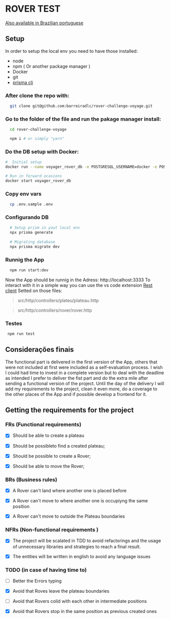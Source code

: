 # ROVER TEST

[Also available in Brazilian portuguese](./README-pt-BR.md)

## Setup

In order to setup the local env you need to have those installed:

- node
- npm ( Or another package manager )
- Docker
- git
- [prisma cli](https://www.prisma.io/docs/orm/reference/prisma-cli-reference)

### After clone the repo with:

```sh
  git clone git@github.com:barreiradlc/rover-challenge-voyage.git
```

### Go to the folder of the file and run the pakage manager install:

```sh
  cd rover-challenge-voyage

  npm i # or simply "yarn"
```

### Do the DB setup with Docker:

```sh
#  Initial setup
docker run --name voyager_rover_db -e POSTGRESQL_USERNAME=docker -e POSTGRESQL_PASSWORD=docker -e POSTGRESQL_DATABASE=voyager_rover -p 5432:5432 bitnami/postgresql

# Run in forward ocasions
docker start voyager_rover_db
```

### Copy env vars

```sh
  cp .env.sample .env
```

### Configurando DB

```sh
  # Setup prism in yout local env
  npx prisma generate
  
  # Migrating database
  npx prisma migrate dev
```

### Runnig the App

```sh
  npm run start:dev
```

Now the App should be runnig in the Adress: http://localhost:3333
To interact with it in a simple way you can use the vs code extension [Rest client](https://marketplace.visualstudio.com/items?itemName=humao.rest-client) Setted on those files:

> src/http/controllers/plateu/plateau.http

> src/http/controllers/rover/rover.http


### Testes 

```sh
 npm run test
```

## Considerações finais

The functional part is delivered in the first version of the App, others that were not included at first were included as a self-evaluation process.
I wish I could had time to invest in a complete version but to deal with the deadline as intended I prefer to deliver the fist part and do the extra mile after sending a functional version of the project.
Until the day of the delivery I will add my requirements to the project, clean it even more, do a coverage to the other places of the App and if possible develop a frontend for it. 

## Getting the requirements for the project

### FRs (Functional requirements)

- [x] Should be able to create a plateau

- [x] Should be possibleto find a created plateau;

- [x] Should be possible to create a Rover;

- [x] Should be able to move the Rover;

### BRs (Business rules)

- [x] A Rover can't land where another one is placed before

- [x] A Rover can't move to where another one is occupiyng the same position

- [x] A Rover can't move to outside the Plateau boundaries


### NFRs (Non-functional requirements )

- [x] The project will be scalated in TDD to avoid refactorings and the usage of unnecessary libraries and strategies to reach a final result.

- [x] The entities will be written in english to avoid any language issues 


### TODO (in case of having time to)

- [ ] Better the Errors typing

- [x] Avoid that Roves leave the plateau boundaries

- [ ] Avoid that Rovers colid with each other in intermediate positions

- [x] Avoid that Rovers stop in the same position as previous created ones
